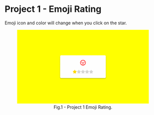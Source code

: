 # Project 1 - Emoji Rating

<p>Emoji icon and color will change when you click on the star.</p>
<figure>
  <img src="project 1.gif" >
  <figcaption><center> Fig.1 - Project 1 Emoji Rating.</center></figcaption>
</figure>
 